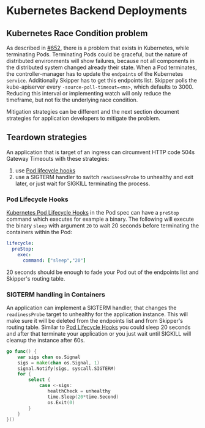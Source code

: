 # Kubernetes Backend Deployments

## Kubernetes Race Condition problem

As described in [#652](https://github.com/zalando/skipper/issues/652),
there is a problem that exists in Kubernetes, while terminating Pods.
Terminating Pods could be graceful, but the nature of distributed
environments will show failures, because not all components in the
distributed system changed already their state. When a Pod terminates,
the controller-manager has to update the `endpoints` of the Kubernetes
`service`.  Additionally Skipper has to get this endpoints
list. Skipper polls the kube-apiserver every `-source-poll-timeout=<ms>`,
which defaults to 3000.
Reducing this interval or implementing watch will only reduce the
timeframe, but not fix the underlying race condition.

Mitigation strategies can be different and the next section document
strategies for application developers to mitigate the problem.

## Teardown strategies

An application that is target of an ingress can circumvent HTTP code
504s Gateway Timeouts with these strategies:

1. use [Pod lifecycle hooks](#pod-lifecycle-hooks)
2. use a SIGTERM handler to switch `readinessProbe` to unhealthy and
exit later, or just wait for SIGKILL terminating the process.

### Pod Lifecycle Hooks

[Kubernetes Pod Lifecycle
Hooks](https://kubernetes.io/docs/tasks/configure-pod-container/attach-handler-lifecycle-event/#define-poststart-and-prestop-handlers)
in the Pod spec can have a `preStop` command which executes for
example a binary. The following will execute the binary `sleep` with
argument `20` to wait 20 seconds before terminating the containers
within the Pod:

```yaml
lifecycle:
  preStop:
    exec:
      command: ["sleep","20"]
```

20 seconds should be enough to fade your Pod out of the endpoints list
and Skipper's routing table.

### SIGTERM handling in Containers

An application can implement a SIGTERM handler, that changes the
`readinessProbe` target to unhealthy for the application
instance. This will make sure it will be deleted from the endpoints
list and from Skipper's routing table. Similar to [Pod Lifecycle
Hooks](#pod-lifecycle-hooks) you could sleep 20 seconds and after that
terminate your application or you just wait until SIGKILL will cleanup
the instance after 60s.

```go
go func() {
    var sigs chan os.Signal
    sigs = make(chan os.Signal, 1)
    signal.Notify(sigs, syscall.SIGTERM)
    for {
        select {
            case <-sigs:
               healthCheck = unhealthy
               time.Sleep(20*time.Second)
               os.Exit(0)
        }
    }
}()
```
